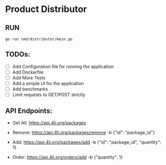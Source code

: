 # Product Distributor

## RUN
`go run cmd/distributor/main.go`

## TODOs:
- [ ] Add Configuration file for running the application
- [ ] Add Dockerfile
- [ ] Add More Tests
- [ ] Add a simple UI for the application
- [ ] Add benchmarks
- [ ] Limit requests to GET/POST strictly

## API Endpoints:
- Get All: https://api.4li.org/packages
- Remove: https://api.4li.org/packages/remove -b {"id": "package_id"}
- Add: https://api.4li.org/packages/add -b {"id": "package_id", "quantity": 1}

- Order: https://api.4li.org/orders/add -b {"quantity": 1}